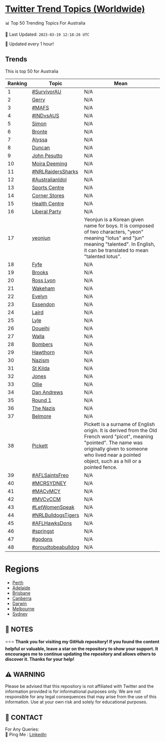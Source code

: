 [Twitter Trend Topics (Worldwide)](https://github.com/ErcinDedeoglu/Twitter-Trend-Topics)
==========


📊 Top 50 Trending Topics For Australia

📆 Last Updated: `2023-03-19 12:18:26 UTC`

🔧 Updated every 1 hour!


## Trends

This is top 50 for Australia

| Ranking | Topic | Mean |
| ------- | ------------ | ------------ |
| 1 | [#SurvivorAU](http://twitter.com/search?q=%23SurvivorAU) | N/A |
| 2 | [Gerry](http://twitter.com/search?q=Gerry) | N/A |
| 3 | [#MAFS](http://twitter.com/search?q=%23MAFS) | N/A |
| 4 | [#INDvsAUS](http://twitter.com/search?q=%23INDvsAUS) | N/A |
| 5 | [Simon](http://twitter.com/search?q=Simon) | N/A |
| 6 | [Bronte](http://twitter.com/search?q=Bronte) | N/A |
| 7 | [Alyssa](http://twitter.com/search?q=Alyssa) | N/A |
| 8 | [Duncan](http://twitter.com/search?q=Duncan) | N/A |
| 9 | [John Pesutto](http://twitter.com/search?q=John+Pesutto) | N/A |
| 10 | [Moira Deeming](http://twitter.com/search?q=Moira+Deeming) | N/A |
| 11 | [#NRLRaidersSharks](http://twitter.com/search?q=%23NRLRaidersSharks) | N/A |
| 12 | [#AustralianIdol](http://twitter.com/search?q=%23AustralianIdol) | N/A |
| 13 | [Sports Centre](http://twitter.com/search?q=Sports+Centre) | N/A |
| 14 | [Corner Stores](http://twitter.com/search?q=Corner+Stores) | N/A |
| 15 | [Health Centre](http://twitter.com/search?q=Health+Centre) | N/A |
| 16 | [Liberal Party](http://twitter.com/search?q=Liberal+Party) | N/A |
| 17 | [yeonjun](http://twitter.com/search?q=yeonjun) | Yeonjun is a Korean given name for boys. It is composed of two characters, "yeon" meaning "lotus" and "jun" meaning "talented". In English, it can be translated to mean "talented lotus". |
| 18 | [Fyfe](http://twitter.com/search?q=Fyfe) | N/A |
| 19 | [Brooks](http://twitter.com/search?q=Brooks) | N/A |
| 20 | [Ross Lyon](http://twitter.com/search?q=Ross+Lyon) | N/A |
| 21 | [Wakeham](http://twitter.com/search?q=Wakeham) | N/A |
| 22 | [Evelyn](http://twitter.com/search?q=Evelyn) | N/A |
| 23 | [Essendon](http://twitter.com/search?q=Essendon) | N/A |
| 24 | [Laird](http://twitter.com/search?q=Laird) | N/A |
| 25 | [Lyle](http://twitter.com/search?q=Lyle) | N/A |
| 26 | [Doueihi](http://twitter.com/search?q=Doueihi) | N/A |
| 27 | [Walla](http://twitter.com/search?q=Walla) | N/A |
| 28 | [Bombers](http://twitter.com/search?q=Bombers) | N/A |
| 29 | [Hawthorn](http://twitter.com/search?q=Hawthorn) | N/A |
| 30 | [Nazism](http://twitter.com/search?q=Nazism) | N/A |
| 31 | [St Kilda](http://twitter.com/search?q=St+Kilda) | N/A |
| 32 | [Jones](http://twitter.com/search?q=Jones) | N/A |
| 33 | [Ollie](http://twitter.com/search?q=Ollie) | N/A |
| 34 | [Dan Andrews](http://twitter.com/search?q=Dan+Andrews) | N/A |
| 35 | [Round 1](http://twitter.com/search?q=Round+1) | N/A |
| 36 | [The Nazis](http://twitter.com/search?q=The+Nazis) | N/A |
| 37 | [Belmore](http://twitter.com/search?q=Belmore) | N/A |
| 38 | [Pickett](http://twitter.com/search?q=Pickett) | Pickett is a surname of English origin. It is derived from the Old French word "picot", meaning "pointed". The name was originally given to someone who lived near a pointed object, such as a hill or a pointed fence. |
| 39 | [#AFLSaintsFreo](http://twitter.com/search?q=%23AFLSaintsFreo) | N/A |
| 40 | [#MCRSYDNEY](http://twitter.com/search?q=%23MCRSYDNEY) | N/A |
| 41 | [#MACvMCY](http://twitter.com/search?q=%23MACvMCY) | N/A |
| 42 | [#MVCvCCM](http://twitter.com/search?q=%23MVCvCCM) | N/A |
| 43 | [#LetWomenSpeak](http://twitter.com/search?q=%23LetWomenSpeak) | N/A |
| 44 | [#NRLBulldogsTigers](http://twitter.com/search?q=%23NRLBulldogsTigers) | N/A |
| 45 | [#AFLHawksDons](http://twitter.com/search?q=%23AFLHawksDons) | N/A |
| 46 | [#springst](http://twitter.com/search?q=%23springst) | N/A |
| 47 | [#godons](http://twitter.com/search?q=%23godons) | N/A |
| 48 | [#proudtobeabulldog](http://twitter.com/search?q=%23proudtobeabulldog) | N/A |



# Regions

* [Perth](</Australia/Perth.md>)
* [Adelaide](</Australia/Adelaide.md>)
* [Brisbane](</Australia/Brisbane.md>)
* [Canberra](</Australia/Canberra.md>)
* [Darwin](</Australia/Darwin.md>)
* [Melbourne](</Australia/Melbourne.md>)
* [Sydney](</Australia/Sydney.md>)



## 📝 NOTES

⭐⭐⭐ **Thank you for visiting my GitHub repository! If you found the content helpful or valuable, leave a star on the repository to show your support. It encourages me to continue updating the repository and allows others to discover it. Thanks for your help!**


## ⚠️ WARNING

Please be advised that this repository is not affiliated with Twitter and the information provided is for informational purposes only. We are not responsible for any legal consequences that may arise from the use of this information. Use at your own risk and solely for educational purposes.


## 📨 CONTACT

 For Any Queries:  
            🏓 Ping Me : [LinkedIn](https://www.linkedin.com/in/ercindedeoglu/)
